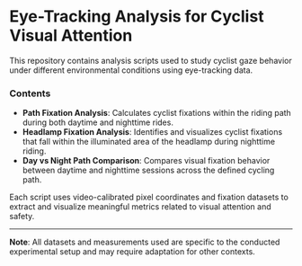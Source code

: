 # Eye-Tracking Analysis for Cyclist Visual Attention

This repository contains analysis scripts used to study cyclist gaze behavior under different environmental conditions using eye-tracking data.

### Contents

- **Path Fixation Analysis**: Calculates cyclist fixations within the riding path during both daytime and nighttime rides.
- **Headlamp Fixation Analysis**: Identifies and visualizes cyclist fixations that fall within the illuminated area of the headlamp during nighttime riding.
- **Day vs Night Path Comparison**: Compares visual fixation behavior between daytime and nighttime sessions across the defined cycling path.

Each script uses video-calibrated pixel coordinates and fixation datasets to extract and visualize meaningful metrics related to visual attention and safety.

---

**Note**: All datasets and measurements used are specific to the conducted experimental setup and may require adaptation for other contexts.
